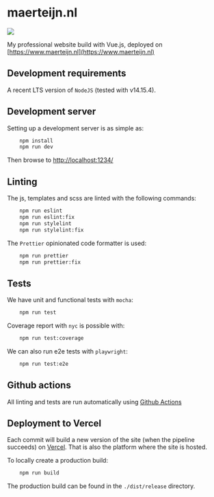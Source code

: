 # maerteijn.nl
![](https://github.com/maerteijn/maerteijn.nl/workflows/maerteijn.nl%20ci/badge.svg)

My professional website build with Vue.js, deployed on [https://www.maerteijn.nl](https://www.maerteijn.nl)

## Development requirements

A recent LTS version of `NodeJS` (tested with v14.15.4).

## Development server

Setting up a development server is as simple as:
```bash
    npm install
    npm run dev
```

Then browse to [http://localhost:1234/](http://localhost:1234/)

## Linting

The js, templates and scss are linted with the following commands:
```bash
    npm run eslint
    npm run eslint:fix
    npm run stylelint
    npm run stylelint:fix
```

The `Prettier` opinionated code formatter is used:
```bash
    npm run prettier
    npm run prettier:fix
```

## Tests
We have unit and functional tests with `mocha`:
```bash
    npm run test
```
Coverage report with `nyc` is possible with:
```bash
    npm run test:coverage
```

We can also run e2e tests with `playwright`:
```bash
    npm run test:e2e
```

## Github actions

All linting and tests are run automatically using [Github Actions](https://github.com/maerteijn/maerteijn.nl/actions)


## Deployment to Vercel

Each commit will build a new version of the site (when the pipeline succeeds) on [Vercel](https://vercel.com/). That is also the platform where the site is hosted.

To locally create a production build:
```bash
    npm run build
```

The production build can be found in the `./dist/release` directory.

